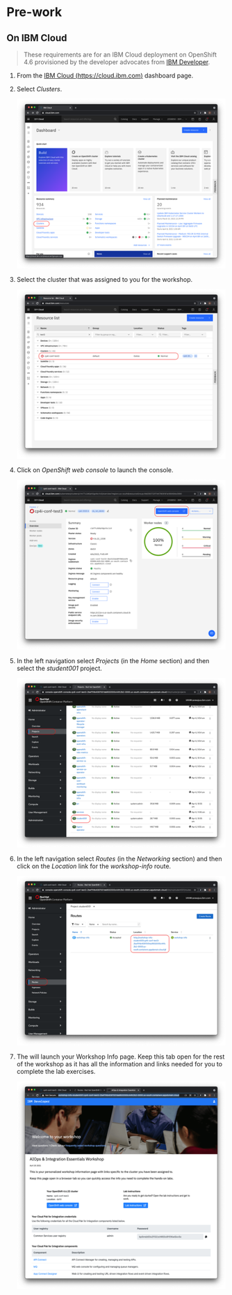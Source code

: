 # Pre-work

## On IBM Cloud

> These requirements are for an IBM Cloud deployment on OpenShift 4.6 provisioned by the developer advocates from [IBM Developer](https://developer.ibm.com).

1. From the [IBM Cloud (https://cloud.ibm.com)](https://cloud.ibm.com) dashboard page.

2. Select *Clusters*.

    ![Select clusters](images/cloud-dashboard.png)

3. Select the cluster that was assigned to you for the workshop.

    ![Select cluster](images/cloud-account.png)

4. Click on *OpenShift web console* to launch the console.

    ![Open console](images/open-console.png)

5. In the left navigation select *Projects* (in the *Home* section) and then select the *student001* project.

    ![Select project](images/select-project.png)

6. In the left navigation select *Routes* (in the *Networking* section) and then click on the *Location* link for the *workshop-info* route.

    ![Launch Workshop Info](images/launch-workshop-info.png)

7. The will launch your Workshop Info page. Keep this tab open for the rest of the workshop as it has all the information and links needed for you to complete the lab exercises.

    ![Workshop Info Page](images/workshop-info-page.png)
